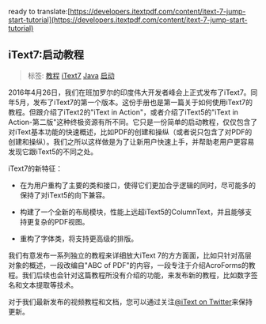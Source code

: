 ready to translate:[https://developers.itextpdf.com/content/itext-7-jump-start-tutorial](https://developers.itextpdf.com/content/itext-7-jump-start-tutorial)

## iText7:启动教程

> 标签: [教程](https://developers.itextpdf.com/tags/tutorial) [iText7](https://developers.itextpdf.com/tags/itext-7) [Java](https://developers.itextpdf.com/tags/java) [启动](https://developers.itextpdf.com/tags/jump-start)

2016年4月26日，我们在班加罗尔的印度伟大开发者峰会上正式发布了iText7。同年5月，发布了iText7的第一个版本。这份手册也是第一篇关于如何使用iText7的教程。但跟介绍了iText2的"iText in Action"，或者介绍了iText5的"iText in Action-第二版"这种终极资源有所不同。它只是一份简单的启动教程，仅仅包含了对iText基本功能的快速概述，比如PDF的创建和操纵（或者说只包含了对PDF的创建和操纵）。我们之所以这样做是为了让新用户快速上手，并帮助老用户更容易发现它跟iText5的不同之处。

iText7的新特征：

* 在为用户重构了主要的类和接口，使得它们更加合乎逻辑的同时，尽可能多的保持了对iText5的向下兼容。

* 构建了一个全新的布局模块，性能上远超iText5的ColumnText，并且能够支持更复杂的PDF视图。

* 重构了字体类，将支持更高级的排版。

我们有意发布一系列独立的教程来详细放大iText 7的方方面面，比如只针对高层对象的概述，一段改编自"ABC of PDF"的内容，一段专注于介绍AcroForms的教程。我们后续也会针对这篇教程所没有介绍的功能，来发布新的教程，比如数字签名和文本提取等技术。

对于我们最新发布的视频教程和文档，您可以通过关注[@iText on Twitter](https://twitter.com/iText)来保持更新。

